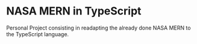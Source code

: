 # NASA MERN in TypeScript
Personal Project consisting in readapting the already done NASA MERN to the TypeScript language.

